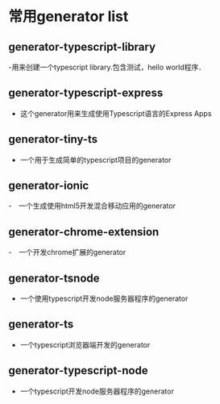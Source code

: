 # 常用generator list
## generator-typescript-library
-用来创建一个typescript library.包含测试，hello world程序．
## generator-typescript-express
- 这个generator用来生成使用Typescript语言的Express Apps
## generator-tiny-ts
- 一个用于生成简单的typescript项目的generator
## generator-ionic
-　一个生成使用html5开发混合移动应用的generator
## generator-chrome-extension
-　一个开发chrome扩展的generator
## generator-tsnode
- 一个使用typescript开发node服务器程序的generator
## generator-ts
- 一个typescript浏览器端开发的generator
## generator-typescript-node
- 一个typescript开发node服务器程序的generator
